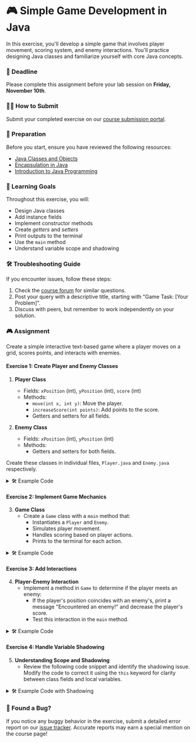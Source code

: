 # 🎮 Simple Game Development in Java

In this exercise, you'll develop a simple game that involves player movement, scoring system, and enemy interactions. You'll practice designing Java classes and familiarize yourself with core Java concepts.

### 📅 Deadline
Please complete this assignment before your lab session on **Friday, November 10th**.

### 🧑‍🏫 How to Submit
Submit your completed exercise on our [course submission portal](https://courseportal.university.edu).

### 📖 Preparation
Before you start, ensure you have reviewed the following resources:

- [Java Classes and Objects](https://docs.oracle.com/javase/tutorial/java/javaOO/index.html)
- [Encapsulation in Java](https://docs.oracle.com/javase/tutorial/java/javaOO/encapsulation.html)
- [Introduction to Java Programming](https://www.javatpoint.com/java-tutorial)

### 🎯 Learning Goals

Throughout this exercise, you will:

* Design Java classes
* Add instance fields
* Implement constructor methods
* Create *getters* and *setters*
* Print outputs to the terminal
* Use the `main` method
* Understand variable scope and shadowing

### 🛠 Troubleshooting Guide
If you encounter issues, follow these steps:

1. Check the [course forum](https://courseforum.university.edu) for similar questions.
2. Post your query with a descriptive title, starting with "Game Task: [Your Problem]".
3. Discuss with peers, but remember to work independently on your solution.

### 🎮 Assignment

Create a simple interactive text-based game where a player moves on a grid, scores points, and interacts with enemies.

#### Exercise 1: Create Player and Enemy Classes

1. **Player Class**
   - Fields: `xPosition` (int), `yPosition` (int), `score` (int)
   - Methods: 
     - `move(int x, int y)`: Move the player.
     - `increaseScore(int points)`: Add points to the score.
     - Getters and setters for all fields.

2. **Enemy Class**
   - Fields: `xPosition` (int), `yPosition` (int)
   - Methods:
     - Getters and setters for both fields.

Create these classes in individual files, `Player.java` and `Enemy.java` respectively. 

<details>
  <summary> 🛠 Example Code </summary>

  ```java
  // Player.java
  public class Player {
    private int xPosition;
    private int yPosition;
    private int score;

    public Player(int x, int y) {
      this.xPosition = x;
      this.yPosition = y;
      this.score = 0;
    }

    public void move(int x, int y) {
      this.xPosition = x;
      this.yPosition = y;
      System.out.println("Player moved to (" + x + ", " + y + ")");
    }

    public void increaseScore(int points) {
      this.score += points;
      System.out.println("Score increased by " + points + ". Total score: " + score);
    }

    // Getters and Setters...
  }
  
  // Enemy.java
  public class Enemy {
    private int xPosition;
    private int yPosition;

    public Enemy(int x, int y) {
      this.xPosition = x;
      this.yPosition = y;
    }

    // Getters and Setters...
  }
  ```
</details>

#### Exercise 2: Implement Game Mechanics

3. **Game Class**
   - Create a `Game` class with a `main` method that:
     - Instantiates a `Player` and `Enemy`.
     - Simulates player movement.
     - Handles scoring based on player actions.
     - Prints to the terminal for each action.

<details>
  <summary> 🛠 Example Code </summary>

  ```java
  public class Game {
    public static void main(String[] args) {
      Player player = new Player(0, 0);
      Enemy enemy = new Enemy(5, 5);
      
      // Simulate moving and scoring
      player.move(1, 2);
      player.increaseScore(10);
      
      // More interactions...
    }
  }
  ```
</details>

#### Exercise 3: Add Interactions

4. **Player-Enemy Interaction**
   - Implement a method in `Game` to determine if the player meets an enemy:
     - If the player's position coincides with an enemy's, print a message "Encountered an enemy!" and decrease the player's score.
     - Test this interaction in the `main` method.

<details>
  <summary> 🛠 Example Code </summary>

  ```java
  public class Game {
    // Existing code…

    public static void checkForEncounter(Player player, Enemy enemy) {
      if (player.getXPosition() == enemy.getXPosition() 
          && player.getYPosition() == enemy.getYPosition()) {
        System.out.println("Encountered an enemy!");
        player.increaseScore(-5); // Decrease score on encounter
      }
    }

    public static void main(String[] args) {
      Player player = new Player(4, 5);
      Enemy enemy = new Enemy(5, 5);

      // Simulate movement
      player.move(5, 5);
      checkForEncounter(player, enemy);
    }
  }
  ```
</details>

#### Exercise 4: Handle Variable Shadowing

5. **Understanding Scope and Shadowing**
   - Review the following code snippet and identify the shadowing issue. Modify the code to correct it using the `this` keyword for clarity between class fields and local variables.

<details>
  <summary> 🛠 Example Code with Shadowing </summary>

  ```java
  public class Example {
    private String message = "Class Scope";

    public void printMessage() {
      String message = "Method Scope"; // Shadowing occurs here
      System.out.println(message);
    }

    public static void main(String[] args) {
      Example ex = new Example();
      ex.printMessage(); // This prints the method scoped variable
    }
  }
  ```

  Correct it by using `this` keyword:

  ```java
  public class Example {
    private String message = "Class Scope";

    public void printMessage() {
      String message = "Method Scope"; 
      System.out.println(this.message); // Fixes shadowing by specifying the instance variable
    }

    public static void main(String[] args) {
      Example ex = new Example();
      ex.printMessage(); // Prints "Class Scope"
    }
  }
  ```
</details>

### 🐞 Found a Bug?
If you notice any buggy behavior in the exercise, submit a detailed error report on our [issue tracker](https://coursebugs.university.edu). Accurate reports may earn a special mention on the course page!